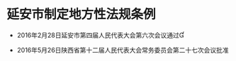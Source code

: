 # 延安市制定地方性法规条例

- 2016年2月28日延安市第四届人民代表大会第六次会议通过

- 2016年5月26日陕西省第十二届人民代表大会常务委员会第二十七次会议批准

<!-- INFO END -->